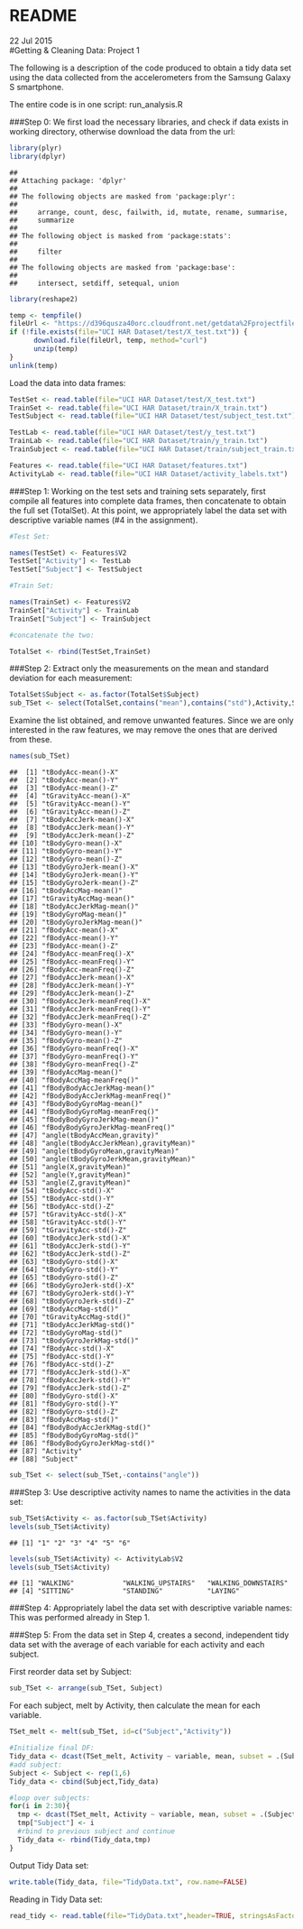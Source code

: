 # README
   
22 Jul 2015  
#Getting & Cleaning Data: Project 1

The following is a description of the code produced to obtain a tidy data 
set using the data collected from the accelerometers from the Samsung Galaxy S smartphone.

The entire code is in one script: run_analysis.R

###Step 0:
We first load the necessary libraries, and check if data exists in working directory, otherwise download the data from the url:


```r
library(plyr) 
library(dplyr)
```

```
## 
## Attaching package: 'dplyr'
## 
## The following objects are masked from 'package:plyr':
## 
##     arrange, count, desc, failwith, id, mutate, rename, summarise,
##     summarize
## 
## The following object is masked from 'package:stats':
## 
##     filter
## 
## The following objects are masked from 'package:base':
## 
##     intersect, setdiff, setequal, union
```

```r
library(reshape2)

temp <- tempfile()
fileUrl <- "https://d396qusza40orc.cloudfront.net/getdata%2Fprojectfiles%2FUCI%20HAR%20Dataset.zip"
if (!file.exists(file="UCI HAR Dataset/test/X_test.txt")) {
      download.file(fileUrl, temp, method="curl")
      unzip(temp)
}
unlink(temp)
```

Load the data into data frames:


```r
TestSet <- read.table(file="UCI HAR Dataset/test/X_test.txt")
TrainSet <- read.table(file="UCI HAR Dataset/train/X_train.txt")
TestSubject <- read.table(file="UCI HAR Dataset/test/subject_test.txt")

TestLab <- read.table(file="UCI HAR Dataset/test/y_test.txt")
TrainLab <- read.table(file="UCI HAR Dataset/train/y_train.txt")
TrainSubject <- read.table(file="UCI HAR Dataset/train/subject_train.txt")

Features <- read.table(file="UCI HAR Dataset/features.txt")
ActivityLab <- read.table(file="UCI HAR Dataset/activity_labels.txt")
```

###Step 1:
Working on the test sets and training sets separately, first compile all
features into complete data frames, then concatenate to obtain the full set (TotalSet). At this point, we appropriately label the data set with descriptive variable names (#4 in the assignment).


```r
#Test Set:

names(TestSet) <- Features$V2
TestSet["Activity"] <- TestLab
TestSet["Subject"] <- TestSubject

#Train Set:

names(TrainSet) <- Features$V2
TrainSet["Activity"] <- TrainLab
TrainSet["Subject"] <- TrainSubject

#concatenate the two:

TotalSet <- rbind(TestSet,TrainSet) 
```


###Step 2:
Extract only the measurements on the mean and standard deviation for 
each measurement: 


```r
TotalSet$Subject <- as.factor(TotalSet$Subject)
sub_TSet <- select(TotalSet,contains("mean"),contains("std"),Activity,Subject)
```

Examine the list obtained, and remove unwanted features. Since we are 
only interested in the raw features, we may remove the ones that are derived from these.


```r
names(sub_TSet)
```

```
##  [1] "tBodyAcc-mean()-X"                   
##  [2] "tBodyAcc-mean()-Y"                   
##  [3] "tBodyAcc-mean()-Z"                   
##  [4] "tGravityAcc-mean()-X"                
##  [5] "tGravityAcc-mean()-Y"                
##  [6] "tGravityAcc-mean()-Z"                
##  [7] "tBodyAccJerk-mean()-X"               
##  [8] "tBodyAccJerk-mean()-Y"               
##  [9] "tBodyAccJerk-mean()-Z"               
## [10] "tBodyGyro-mean()-X"                  
## [11] "tBodyGyro-mean()-Y"                  
## [12] "tBodyGyro-mean()-Z"                  
## [13] "tBodyGyroJerk-mean()-X"              
## [14] "tBodyGyroJerk-mean()-Y"              
## [15] "tBodyGyroJerk-mean()-Z"              
## [16] "tBodyAccMag-mean()"                  
## [17] "tGravityAccMag-mean()"               
## [18] "tBodyAccJerkMag-mean()"              
## [19] "tBodyGyroMag-mean()"                 
## [20] "tBodyGyroJerkMag-mean()"             
## [21] "fBodyAcc-mean()-X"                   
## [22] "fBodyAcc-mean()-Y"                   
## [23] "fBodyAcc-mean()-Z"                   
## [24] "fBodyAcc-meanFreq()-X"               
## [25] "fBodyAcc-meanFreq()-Y"               
## [26] "fBodyAcc-meanFreq()-Z"               
## [27] "fBodyAccJerk-mean()-X"               
## [28] "fBodyAccJerk-mean()-Y"               
## [29] "fBodyAccJerk-mean()-Z"               
## [30] "fBodyAccJerk-meanFreq()-X"           
## [31] "fBodyAccJerk-meanFreq()-Y"           
## [32] "fBodyAccJerk-meanFreq()-Z"           
## [33] "fBodyGyro-mean()-X"                  
## [34] "fBodyGyro-mean()-Y"                  
## [35] "fBodyGyro-mean()-Z"                  
## [36] "fBodyGyro-meanFreq()-X"              
## [37] "fBodyGyro-meanFreq()-Y"              
## [38] "fBodyGyro-meanFreq()-Z"              
## [39] "fBodyAccMag-mean()"                  
## [40] "fBodyAccMag-meanFreq()"              
## [41] "fBodyBodyAccJerkMag-mean()"          
## [42] "fBodyBodyAccJerkMag-meanFreq()"      
## [43] "fBodyBodyGyroMag-mean()"             
## [44] "fBodyBodyGyroMag-meanFreq()"         
## [45] "fBodyBodyGyroJerkMag-mean()"         
## [46] "fBodyBodyGyroJerkMag-meanFreq()"     
## [47] "angle(tBodyAccMean,gravity)"         
## [48] "angle(tBodyAccJerkMean),gravityMean)"
## [49] "angle(tBodyGyroMean,gravityMean)"    
## [50] "angle(tBodyGyroJerkMean,gravityMean)"
## [51] "angle(X,gravityMean)"                
## [52] "angle(Y,gravityMean)"                
## [53] "angle(Z,gravityMean)"                
## [54] "tBodyAcc-std()-X"                    
## [55] "tBodyAcc-std()-Y"                    
## [56] "tBodyAcc-std()-Z"                    
## [57] "tGravityAcc-std()-X"                 
## [58] "tGravityAcc-std()-Y"                 
## [59] "tGravityAcc-std()-Z"                 
## [60] "tBodyAccJerk-std()-X"                
## [61] "tBodyAccJerk-std()-Y"                
## [62] "tBodyAccJerk-std()-Z"                
## [63] "tBodyGyro-std()-X"                   
## [64] "tBodyGyro-std()-Y"                   
## [65] "tBodyGyro-std()-Z"                   
## [66] "tBodyGyroJerk-std()-X"               
## [67] "tBodyGyroJerk-std()-Y"               
## [68] "tBodyGyroJerk-std()-Z"               
## [69] "tBodyAccMag-std()"                   
## [70] "tGravityAccMag-std()"                
## [71] "tBodyAccJerkMag-std()"               
## [72] "tBodyGyroMag-std()"                  
## [73] "tBodyGyroJerkMag-std()"              
## [74] "fBodyAcc-std()-X"                    
## [75] "fBodyAcc-std()-Y"                    
## [76] "fBodyAcc-std()-Z"                    
## [77] "fBodyAccJerk-std()-X"                
## [78] "fBodyAccJerk-std()-Y"                
## [79] "fBodyAccJerk-std()-Z"                
## [80] "fBodyGyro-std()-X"                   
## [81] "fBodyGyro-std()-Y"                   
## [82] "fBodyGyro-std()-Z"                   
## [83] "fBodyAccMag-std()"                   
## [84] "fBodyBodyAccJerkMag-std()"           
## [85] "fBodyBodyGyroMag-std()"              
## [86] "fBodyBodyGyroJerkMag-std()"          
## [87] "Activity"                            
## [88] "Subject"
```

```r
sub_TSet <- select(sub_TSet,-contains("angle"))
```

###Step 3:
Use descriptive activity names to name the activities in the data set:


```r
sub_TSet$Activity <- as.factor(sub_TSet$Activity)
levels(sub_TSet$Activity)
```

```
## [1] "1" "2" "3" "4" "5" "6"
```

```r
levels(sub_TSet$Activity) <- ActivityLab$V2
levels(sub_TSet$Activity)
```

```
## [1] "WALKING"            "WALKING_UPSTAIRS"   "WALKING_DOWNSTAIRS"
## [4] "SITTING"            "STANDING"           "LAYING"
```


###Step 4:
Appropriately label the data set with descriptive variable names:
This was performed already in Step 1.

###Step 5:
From the data set in Step 4, creates a second, independent tidy data 
set with the average of each variable for each activity and each subject.

First reorder data set by Subject:


```r
sub_TSet <- arrange(sub_TSet, Subject)
```

For each subject, melt by Activity, then calculate the mean for each variable.


```r
TSet_melt <- melt(sub_TSet, id=c("Subject","Activity"))

#Initialize final DF:
Tidy_data <- dcast(TSet_melt, Activity ~ variable, mean, subset = .(Subject == 1))
#add subject:
Subject <- Subject <- rep(1,6)
Tidy_data <- cbind(Subject,Tidy_data)

#loop over subjects:
for(i in 2:30){
  tmp <- dcast(TSet_melt, Activity ~ variable, mean, subset = .(Subject == i))
  tmp["Subject"] <- i
  #rbind to previous subject and continue
  Tidy_data <- rbind(Tidy_data,tmp) 
}
```


Output Tidy Data set:


```r
write.table(Tidy_data, file="TidyData.txt", row.name=FALSE)
```

Reading in Tidy Data set:


```r
read_tidy <- read.table(file="TidyData.txt",header=TRUE, stringsAsFactors=TRUE)
```
